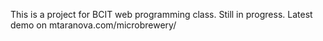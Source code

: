 This is a project for BCIT web programming class.
Still in progress.
Latest demo on mtaranova.com/microbrewery/